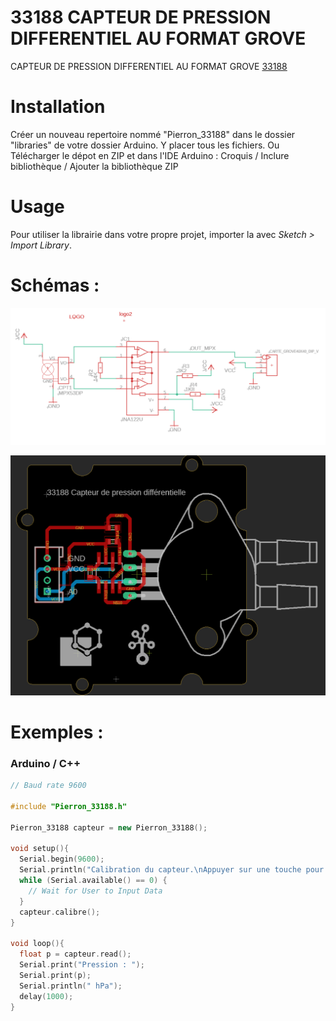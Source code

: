 # 33188 CAPTEUR DE PRESSION DIFFERENTIEL AU FORMAT GROVE

CAPTEUR DE PRESSION DIFFERENTIEL AU FORMAT GROVE [33188](https://www.pierron.fr/capteur-de-pression-dans-un-liquide.html)

# Installation
Créer un nouveau repertoire nommé "Pierron_33188" dans le dossier "libraries" de votre dossier Arduino.
Y placer tous les fichiers.
Ou
Télécharger le dépot en ZIP et dans l'IDE Arduino : Croquis / Inclure bibliothèque / Ajouter la bibliothèque ZIP

# Usage
Pour utiliser la librairie dans votre propre projet, importer la avec  *Sketch > Import Library*.

# Schémas :

![SCH-33188](/Img/SCH-33188.png)

![BRD-33188](/Img/BRD-33188.png)

# Exemples :
### Arduino / C++
```cpp
// Baud rate 9600

#include "Pierron_33188.h"

Pierron_33188 capteur = new Pierron_33188();

void setup(){
  Serial.begin(9600);
  Serial.println("Calibration du capteur.\nAppuyer sur une touche pour continuer.");
  while (Serial.available() == 0) {
    // Wait for User to Input Data
  }
  capteur.calibre();
}

void loop(){
  float p = capteur.read();
  Serial.print("Pression : ");
  Serial.print(p);
  Serial.println(" hPa");
  delay(1000);
}
```
